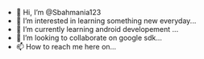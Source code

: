 - 👋 Hi, I’m @Sbahmania123
- 👀 I’m interested in learning something new everyday...
- 🌱 I’m currently learning android developement ...
- 💞️ I’m looking to collaborate on google sdk...
- 📫 How to reach me here on...

<!---
Sbahmania123/Sbahmania123 is a ✨ special ✨ repository because its `README.md` (this file) appears on your GitHub profile.
You can click the Preview link to take a look at your changes.
--->
